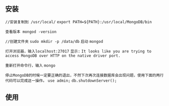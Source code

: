 ## 安装

`//安装复制到 /usr/local/`
`export PATH=${PATH}:/usr/local/MongoDB/bin`

`查看版本 mongod -version`

`//创建文件夹`
`sudo mkdir -p /data/db`
`启动`
`mongod`


 `打开浏览器，输入localhost:27017`
`显示:`
`It looks like you are trying to access MongoDB over HTTP on the native driver port.`


`重新打开命令行，输入`
`mongo`

`停止MongoDB的时候一定要正确的退出，不然下次再次连接数据库会出现问题，使用下面的两行代码可以完成这一操作。`
`use admin;`
`db.shutdownServer();`

## 使用

